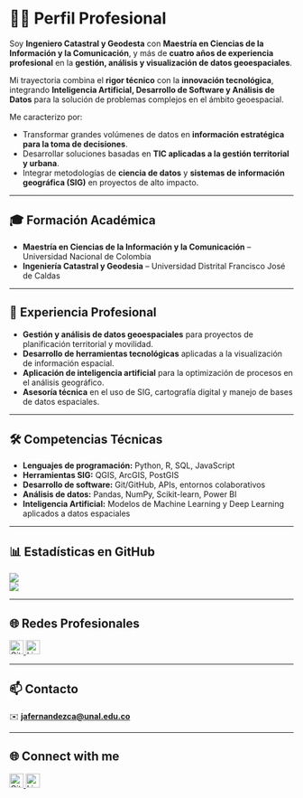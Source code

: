 # 👨‍💼 Perfil Profesional  

Soy **Ingeniero Catastral y Geodesta** con **Maestría en Ciencias de la Información y la Comunicación**, y más de **cuatro años de experiencia profesional** en la **gestión, análisis y visualización de datos geoespaciales**.  

Mi trayectoria combina el **rigor técnico** con la **innovación tecnológica**, integrando **Inteligencia Artificial, Desarrollo de Software y Análisis de Datos** para la solución de problemas complejos en el ámbito geoespacial.  

Me caracterizo por:  
- Transformar grandes volúmenes de datos en **información estratégica para la toma de decisiones**.  
- Desarrollar soluciones basadas en **TIC aplicadas a la gestión territorial y urbana**.  
- Integrar metodologías de **ciencia de datos** y **sistemas de información geográfica (SIG)** en proyectos de alto impacto.  

---

## 🎓 Formación Académica  
- **Maestría en Ciencias de la Información y la Comunicación** – Universidad Nacional de Colombia  
- **Ingeniería Catastral y Geodesia** – Universidad Distrital Francisco José de Caldas  

---

## 💼 Experiencia Profesional  
- **Gestión y análisis de datos geoespaciales** para proyectos de planificación territorial y movilidad.  
- **Desarrollo de herramientas tecnológicas** aplicadas a la visualización de información espacial.  
- **Aplicación de inteligencia artificial** para la optimización de procesos en el análisis geográfico.  
- **Asesoría técnica** en el uso de SIG, cartografía digital y manejo de bases de datos espaciales.  

---

## 🛠️ Competencias Técnicas  
- **Lenguajes de programación:** Python, R, SQL, JavaScript  
- **Herramientas SIG:** QGIS, ArcGIS, PostGIS  
- **Desarrollo de software:** Git/GitHub, APIs, entornos colaborativos  
- **Análisis de datos:** Pandas, NumPy, Scikit-learn, Power BI  
- **Inteligencia Artificial:** Modelos de Machine Learning y Deep Learning aplicados a datos espaciales  

---

## 📊 Estadísticas en GitHub  
![](https://quotes-github-readme.vercel.app/api?type=horizontal&theme=dark)  
[![](https://visitcount.itsvg.in/api?id=fernandezjavier480&icon=0&color=0)](https://visitcount.itsvg.in)  

---

## 🌐 Redes Profesionales  
<p align="left">
  <a href="https://github.com/fernandezjavier480" target="_blank">
    <img src="https://cdn.jsdelivr.net/npm/simple-icons@3.0.1/icons/github.svg" alt="GitHub" height="25" />
  </a>
  <a href="https://www.linkedin.com/in/TU-USUARIO" target="_blank">
    <img src="https://cdn.jsdelivr.net/npm/simple-icons@3.0.1/icons/linkedin.svg" alt="LinkedIn" height="25" />
  </a>
</p>

---

## 📫 Contacto  
✉️ **jafernandezca@unal.edu.co**  


---

## 🌐 Connect with me  
<p align="left">
  <a href="https://github.com/fernandezjavier480" target="_blank">
    <img src="https://cdn.jsdelivr.net/npm/simple-icons@3.0.1/icons/github.svg" alt="GitHub" height="25" />
  </a>
  <a href="https://www.linkedin.com/in/TU-USUARIO" target="_blank">
    <img src="https://cdn.jsdelivr.net/npm/simple-icons@3.0.1/icons/linkedin.svg" alt="LinkedIn" height="25" />
  </a>
</p>
